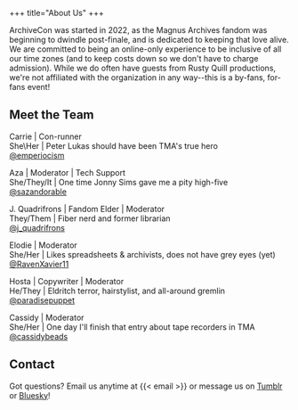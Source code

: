 +++
title="About Us"
+++

ArchiveCon was started in 2022, as the Magnus Archives fandom was beginning to dwindle post-finale, and is dedicated to keeping that love alive. We are committed to being an online-only experience to be inclusive of all our time zones (and to keep costs down so we don't have to charge admission). While we do often have guests from Rusty Quill productions, we're not affiliated with the organization in any way--this is a by-fans, for-fans event!

## Meet the Team
Carrie | Con-runner  
She\Her | Peter Lukas should have been TMA's true hero  
[@emperiocism](https://bsky.app/profile/emperiocism.bsky.social)

Aza | Moderator | Tech Support  
She/They/It | One time Jonny Sims gave me a pity high-five  
[@sazandorable](https://bsky.app/profile/sazlessadorable.bsky.social)

J. Quadrifrons | Fandom Elder | Moderator  
They/Them | Fiber nerd and former librarian  
[@j_quadrifrons](https://bsky.app/profile/quadrifrons.online)

Elodie | Moderator	  
She/Her | Likes spreadsheets & archivists, does not have grey eyes (yet)  
[@RavenXavier11](https://bsky.app/profile/ravenxavier-11.bsky.social)

Hosta | Copywriter | Moderator  
He/They | Eldritch terror, hairstylist, and all-around gremlin  
[@paradisepuppet](https://twitter.com/paradisepuppet)

Cassidy | Moderator  
She/Her | One day I'll finish that entry about tape recorders in TMA  
[@cassidybeads](https://twitter.com/cassidybeads)

## Contact
Got questions? Email us anytime at {{< email >}} or message us on [Tumblr](https://archivecon.tumblr.com) or [Bluesky](https://bsky.app/profile/archivecon.bsky.social)!
